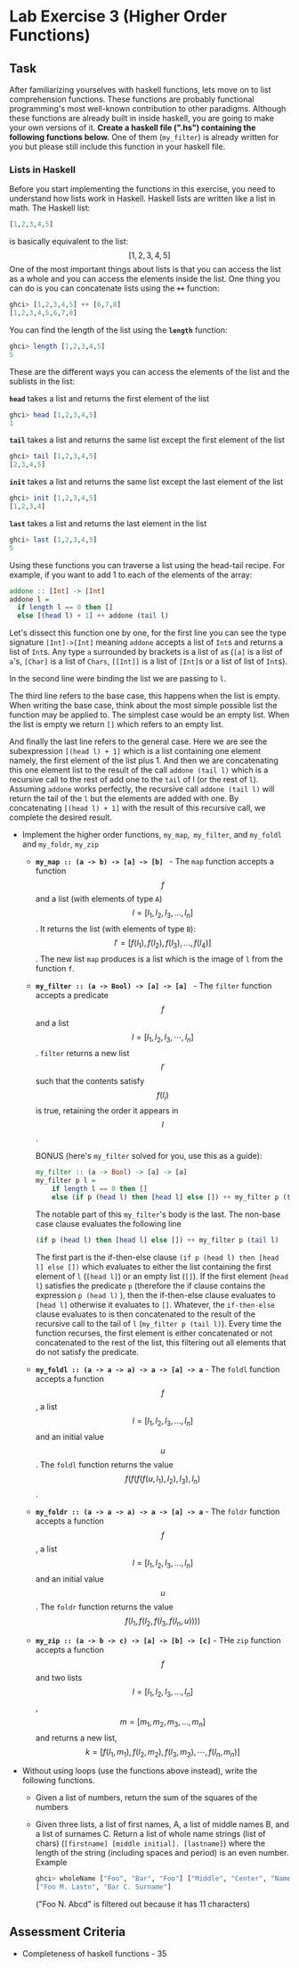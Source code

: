 # Lab Exercise 3 (Higher Order Functions)

## Task

After familiarizing yourselves with haskell functions, lets move on to list comprehension functions. These functions are probably functional programming's most well-known contribution to other paradigms. Although these functions are already built in inside haskell, you are going to make your own versions of it. **Create a haskell file (".hs") containing the following functions below.** One of them (`my_filter`) is already written for you but please still include this function in your haskell file.

### Lists in Haskell

Before you start implementing the functions in this exercise, you need to understand how lists work in Haskell. Haskell lists are written like a list in math. The Haskell list:

```Haskell
[1,2,3,4,5]
```

is basically equivalent to the list:
$$
[1,2,3,4,5]
$$
One of the most important things about lists is that you can access the list as a whole and you can access the elements inside the list. One thing you can do is you can concatenate lists using the  **`++`** function:

```Haskell
ghci> [1,2,3,4,5] ++ [6,7,8]
[1,2,3,4,5,6,7,8]
```

You can find the length of the list using the **`length`** function:

```haskell
ghci> length [1,2,3,4,5]
5
```

These are the different ways you can access the elements of the list and the sublists in the list:

**`head`** takes a list and returns the first element of the list

```haskell
ghci> head [1,2,3,4,5]
1
```

**`tail`** takes a list and returns the same list except the first element of the list

```haskell
ghci> tail [1,2,3,4,5]
[2,3,4,5]
```

**`init`** takes a list and returns the same list except the last element of the list

```haskell
ghci> init [1,2,3,4,5]
[1,2,3,4]
```

**`last`** takes a list and returns the last element in the list

```haskell
ghci> last [1,2,3,4,5]
5
```

Using these functions you can traverse a list using the head-tail recipe. For example, if you want to add 1 to each of the elements of the array:

```haskell
addone :: [Int] -> [Int]
addone l = 
  if length l == 0 then []
  else [(head l) + 1] ++ addone (tail l)
```

Let's dissect this function one by one, for the first line you can see the type signature `[Int]->[Int]` meaning `addone` accepts a list of `Int`s and returns a list of `Int`s. Any type `a` surrounded by brackets is a list of `a`s (`[a]` is a list of `a`'s, `[Char]` is a list of `Chars`, `[[Int]]` is a list of `[Int]`s or a list of list of `Int`s). 

In the second line were binding the list we are passing to `l`.

The third line refers to the base case, this happens when the list is empty. When writing the base case, think about the most simple possible list the function may be applied to. The simplest case would be an empty list. When the list is empty we return `[]` which refers to an empty list.

And finally the last line refers to the general case. Here we are see the subexpression `[(head l) + 1]` which is a list containing one element namely, the first element of the list plus 1. And then we are concatenating this one element list to the result of the call `addone (tail l)` which is a recursive call to the rest of add one to the `tail` of l (or the rest of `l`). Assuming `addone` works perfectly, the recursive call `addone (tail l)`  will return the tail of the `l` but the elements are added with one. By concatenating `[(head l) + 1]` with the result of this recursive call, we complete the desired result.

- Implement the higher order functions, `my_map`,` my_filter`, and `my_foldl` and `my_foldr`, `my_zip`
  - **`my_map :: (a -> b) -> [a] -> [b] `**  - The `map` function  accepts a function $$f$$ and a list (with elements of type `A`) $$l=[l_1,l_2,l_3,...,l_n]$$. It returns the list (with elements of type `B`): $$l'=[f(l_1),f(l_2),f(l_3),...,f(l_4)]$$. The new list `map` produces is a list which is the image of `l` from the function `f`.
  
  - **`my_filter :: (a -> Bool) -> [a] -> [a] `** - The `filter` function accepts a predicate $$f$$ and a list $$l=[l_1,l_2,l_3,\cdots,l_n]$$. `filter` returns a new list  $$l'$$ such that the contents satisfy $$f(l_i)$$ is true, retaining the order it appears in $$l$$.
  
    BONUS (here's `my_filter` solved for you, use this as a guide):
  
    ```haskell
    my_filter :: (a -> Bool) -> [a] -> [a]
    my_filter p l = 
    	if length l == 0 then []
    	else (if p (head l) then [head l] else []) ++ my_filter p (tail l)
    ```
  
    The notable part of this `my_filter`'s body is the last. The non-base case clause evaluates the following line
  
    ```haskell
    (if p (head l) then [head l] else []) ++ my_filter p (tail l)
    ```
  
    The first part is the if-then-else clause `(if p (head l) then [head l] else [])` which evaluates to either the list containing the first element of `l` (`[head l]`) or an empty list (`[]`). If the first element (`head l`) satisfies the predicate `p` (therefore the if clause contains the expression `p (head l)` ), then the if-then-else clause evaluates to `[head l]` otherwise it evaluates to `[]`. Whatever, the `if-then-else` clause evaluates to is then concatenated to the result of the recursive call to the tail of `l` (`my_filter p (tail l)`). Every time the function recurses, the first element is either concatenated or not concatenated to the rest of the list, this filtering out all elements that do not satisfy the predicate.
  
  - **`my_foldl :: (a -> a -> a) -> a -> [a] -> a`** - The `foldl` function accepts a function $$f$$, a list $$l=[l_1,l_2,l_3,...,l_n]$$ and an initial value $$u$$. The `foldl` function returns the value $$f( f(f(f(u,l_1),l_2),l_3), l_n)$$.
  
  - **`my_foldr :: (a -> a -> a) -> a -> [a] -> a`** - The `foldr` function accepts a function $$f$$, a list $$l=[l_1,l_2,l_3,...,l_n]$$ and an initial value $$u$$. The `foldr` function returns the value $$f(l_1,f(l_2,f(l_3,f(l_n,u))))$$
  
  - **`my_zip :: (a -> b -> c) -> [a] -> [b] -> [c]`** - THe `zip` function accepts a function $$f$$ and two lists $$l=[l_1,l_2,l_3,...,l_n]$$, $$m=[m_1,m_2,m_3,...,m_n]$$ and returns a new list, $$k=[f(l_1,m_1),f(l_2,m_2),f(l_3,m_3),\cdots,f(l_n,m_n)]$$
- Without using loops (use the functions above instead), write the following functions.
  - Given a list of numbers, return the sum of the squares of the numbers
  
  - Given three lists, a list of first names, A, a list of middle names B, and a list of surnames C. Return a list of whole name strings (list of chars) (`[firstname] [middle initial]. [lastname]`)  where the length of the string (including spaces and period) is an even number. Example
  
    ```haskell
    ghci> wholeName ["Foo", "Bar", "Foo"] ["Middle", "Center", "Name"] ["Lastn", "Surname", "Abcd"]
    ["Foo M. Lastn", "Bar C. Surname"]
    ```
  
    ("Foo N. Abcd" is filtered out because it has 11 characters)

## Assessment Criteria

- Completeness of haskell functions - 35